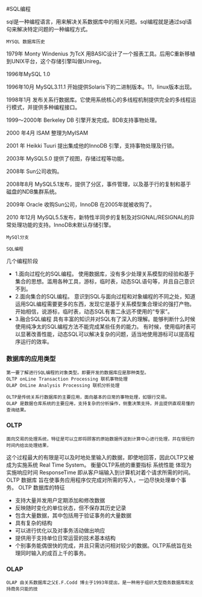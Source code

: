 #SQL编程

sql是一种编程语言，用来解决关系数据库中的相关问题。sql编程就是通过sql语句来解决特定问题的一种编程方式。

>
	MYSQL 数据库历史

1979年 Monty Windenius 为TcX 用BASIC设计了一个报表工具。后用C重新移植到UNIX平台，这个存储引擎叫做Unireg。

1996年MySQL 1.0 

1996年10月 MySQL3.11.1 开始提供Solaris下的二进制版本。11，linux版本出现。

1998年1月 发布关系行数据库。它使用系统核心的多线程机制提供完全的多线程运行模式，并提供多种编程接口。

1999～2000年 Berkeley DB 引擎开发完成。BDB支持事物处理。

2000 年4月 ISAM 整理为MyISAM 

2001 年 Heikki Tuuri 提出集成他的InnoDB 引擎，支持事物处理及行锁。

2003年 MySQL5.0 提供了视图，存储过程等功能。

2008年 Sun公司收购。

2008年8月 MySQL5.1发布，提供了分区，事件管理，以及基于行的复制和基于磁盘的NDB集群系统。

2009年 Oracle 收购Sun公司，InnoDB 在2005年就被收购了。

2010 年12月 MySQL5.5发布，新特性半同步的复制及对SIGNAL/RESIGNAL的异常处理功能的支持。InnoDB未默认存储引擎。

>
>
	MySQl分支
>

>
	SQL编程

几个编程阶段
*	1.面向过程化的SQL编程。
	使用数据库，没有多少处理关系模型的经验和基于集合的思想。滥用各种工具，游标，临时表，动态SQL语句等，并且自己意识不到。
*	2.面向集合的SQL编程。
	意识到SQL与面向过程和对象编程的不同之处，知道运用SQL编程需要更多的东西，发现它是基于关系模型集合理论的强打产物。
	开始相信，说游标，临时表，动态SQL有害二永远不使用的“专家”。
*	3.融合SQL编程
	具有丰富的知识并对SQL有了深入的理解。能够判断什么时候使用纯净太的SQL编程方法不能完成某些任务的能力。
	有时候，使用临时表可以显著改善性能，动态SQL可以解决复杂的问题，适当地使用游标可以提高程序运行的效率。

>

### 数据库的应用类型

	第一要了解进行SQL编程的对象类型。即要开发的数据库应是那种类型。
	OLTP onLine Transaction Processing 联机事物处理
	OLAP OnLine Analysis Processing 联机分析处理
	
	OLTP是传统关系行数据库的主要应用，面向基本的日常的事物处理，如银行交易。
	OLAP 是数据仓库系统的主要应用，支持复杂的分析操作，侧重决策支持，并且提供直观易懂的查询结果。
	
### OLTP
	
	面向交易的处理系统，特征是可以立即将顾客的原始数据传送到计算中心进行处理，并在很短的时间内给出处理结果，
这个过程最大的有限是可以及时地处里输入的数据，即使地回答，因此OLTP又被成为实施系统 Real Time System。
衡量OLTP系统的重要指标 系统性能 体现为 实施响应时间 ResponseTime 
即从客户端输入到计算机对着个请求所需的时间。
OLTP 数据库 旨在使事务应用程序仅完成对所需的写入，一边尽快处理单个事务。
	OLTP 数据库的特征

*	支持大量并发用户定期添加和修改数据
*	反映随时变化的单位状态，但不保存其历史记录
*	包含大量数据，其中包括用于验证事务的大量数据
*	具有复杂的结构
*	可以进行优化以及对事务活动做出响应
*	提供用于支持单位日常运营的技术基本结构
*	个别事务能偶很快的完成，并且只需访问相对较少的数据。OLTP系统旨在处理同时输入的成百上千的事务。


###	OLAP 

	OLAP 由关系数据库之父E.F.Codd 博士于1993年提出，是一种用于组织大型商务数据库和支持商务只能的技
